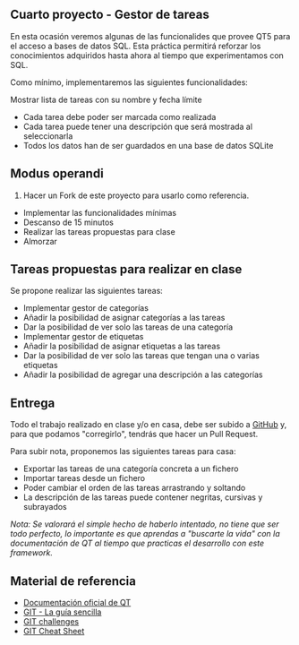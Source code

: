 Cuarto proyecto - Gestor de tareas
----

En esta ocasión veremos algunas de las funcionalides que provee QT5 para el acceso a bases de datos SQL. Esta práctica permitirá reforzar los conocimientos adquiridos hasta ahora al tiempo que experimentamos con SQL.

Como mínimo, implementaremos las siguientes funcionalidades:

Mostrar lista de tareas con su nombre y fecha límite
* Cada tarea debe poder ser marcada como realizada
* Cada tarea puede tener una descripción que será mostrada al seleccionarla
* Todos los datos han de ser guardados en una base de datos SQLite

Modus operandi
----

1. Hacer un Fork de este proyecto para usarlo como referencia.
* Implementar las funcionalidades mínimas
* Descanso de 15 minutos
* Realizar las tareas propuestas para clase
* Almorzar

Tareas propuestas para realizar en clase
----

Se propone realizar las siguientes tareas:

* Implementar gestor de categorías
* Añadir la posibilidad de asignar categorías a las tareas
* Dar la posibilidad de ver solo las tareas de una categoría
* Implementar gestor de etiquetas
* Añadir la posibilidad de asignar etiquetas a las tareas
* Dar la posibilidad de ver solo las tareas que tengan una o varias etiquetas
* Añadir la posibilidad de agregar una descripción a las categorías

Entrega
----

Todo el trabajo realizado en clase y/o en casa, debe ser subido a [GitHub] y, para que podamos "corregirlo", tendrás que hacer un Pull Request.

Para subir nota, proponemos las siguientes tareas para casa:

* Exportar las tareas de una categoría concreta a un fichero
* Importar tareas desde un fichero
* Poder cambiar el orden de las tareas arrastrando y soltando
* La descripción de las tareas puede contener negritas, cursivas y subrayados


*Nota: Se valorará el simple hecho de haberlo intentado, no tiene que ser todo perfecto, lo importante es que aprendas a "buscarte la vida" con la documentación de QT al tiempo que practicas el desarrollo con este framework.* 

Material de referencia
----

* [Documentación oficial de QT]
* [GIT - La guía sencilla]
* [GIT challenges]
* [GIT Cheat Sheet]


[Documentación oficial de QT]:http://qt-project.org/doc/
[GIT challenges]:http://try.github.io/levels/1/challenges/1
[GIT Cheat Sheet]:http://www.cheat-sheets.org/saved-copy/git-cheat-sheet.pdf
[GIT - La guía sencilla]:http://rogerdudler.github.io/git-guide/index.es.html
[GitHub]:https://github.com
[cursos@igeko.es]:mailto:cursos@igeko.es
[M3U]:http://en.wikipedia.org/wiki/M3U
[PLS]:http://en.wikipedia.org/wiki/PLS_(file_format)
